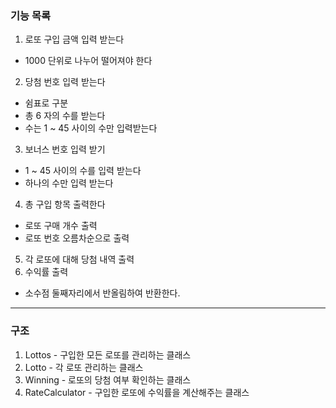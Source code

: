 ### 기능 목록
1. 로또 구입 금액 입력 받는다
- 1000 단위로 나누어 떨어져야 한다
2. 당첨 번호 입력 받는다
- 쉼표로 구분
- 총 6 자의 수를 받는다
- 수는 1 ~ 45 사이의 수만 입력받는다
3. 보너스 번호 입력 받기
- 1 ~ 45 사이의 수를 입력 받는다
- 하나의 수만 입력 받는다
4. 총 구입 항목 출력한다
- 로또 구매 개수 출력
- 로또 번호 오름차순으로 출력
5. 각 로또에 대해 당첨 내역 출력
6. 수익률 출력
- 소수점 둘째자리에서 반올림하여 반환한다.

---

### 구조
1. Lottos - 구입한 모든 로또를 관리하는 클래스
2. Lotto - 각 로또 관리하는 클래스
3. Winning - 로또의 당첨 여부 확인하는 클래스
4. RateCalculator - 구입한 로또에 수익률을 계산해주는 클래스

